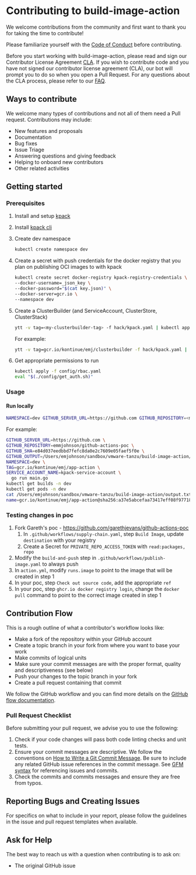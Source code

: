 # Contributing to build-image-action

We welcome contributions from the community and first want to thank you for taking the time to contribute!

Please familiarize yourself with the [Code of Conduct](https://github.com/vmware/.github/blob/main/CODE_OF_CONDUCT.md)
before contributing.

Before you start working with build-image-action, please read and sign our Contributor License
Agreement [CLA](https://cla.vmware.com/cla/1/preview). If you wish to contribute code and you have not signed our
contributor license agreement (CLA), our bot will prompt you to do so when you open a Pull Request. For any questions
about the CLA process, please refer to our [FAQ]([https://cla.vmware.com/faq](https://cla.vmware.com/faq)).

## Ways to contribute

We welcome many types of contributions and not all of them need a Pull request. Contributions may include:

* New features and proposals
* Documentation
* Bug fixes
* Issue Triage
* Answering questions and giving feedback
* Helping to onboard new contributors
* Other related activities

## Getting started

### Prerequisites

1. Install and setup [kpack](https://github.com/pivotal/kpack/blob/main/docs/install.md)
1. Install [kpack cli](https://github.com/vmware-tanzu/kpack-cli/releases)
1. Create dev namespace
   ```bash
   kubectl create namespace dev
   ```
1. Create a secret with push credentials for the docker registry that you plan on publishing OCI images to with kpack
    ```bash
   kubectl create secret docker-registry kpack-registry-credentials \                                                130 ↵ emjohnson@emjohnson-a03
    --docker-username=_json_key \
    --docker-password="$(cat key.json)" \
    --docker-server=gcr.io \
    --namespace dev
    ```
1. Create a ClusterBuilder (and ServiceAccount, ClusterStore, ClusterStack)
    ```bash
   ytt -v tag=<my-clusterbuilder-tag> -f hack/kpack.yaml | kubectl apply -f -
   ```

   For example:
   ```bash
   ytt -v tag=gcr.io/kontinue/emj/clusterbuilder -f hack/kpack.yaml | kubectl apply -f -
   ```
1. Get appropriate permissions to run
    ```bash
   kubectl apply -f config/rbac.yaml
   eval "$(./config/get_auth.sh)"

### Usage

#### Run locally

```bash
NAMESPACE=dev GITHUB_SERVER_URL=https://github.com GITHUB_REPOSITORY=<my-repo> GITHUB_SHA=<my-sha> TAG=<my-tag> GITHUB_OUTPUT=<my-output> SERVICE_ACCOUNT_NAME=kpack-service-account go run main.go
```

For example:

```bash
GITHUB_SERVER_URL=https://github.com \
GITHUB_REPOSITORY=emmjohnson/github-actions-poc \
GITHUB_SHA=e84d037eedbbd7fefc8da0e2c7609e05faef5f0e \
GITHUB_OUTPUT=/Users/emjohnson/sandbox/vmware-tanzu/build-image-action/output.txt \
NAMESPACE=dev \
TAG=gcr.io/kontinue/emj/app-action \
SERVICE_ACCOUNT_NAME=kpack-service-account \
  go run main.go
kubectl get builds -n dev
kubectl get pods -n dev
cat /Users/emjohnson/sandbox/vmware-tanzu/build-image-action/output.txt
name=gcr.io/kontinue/emj/app-action@sha256:a37e5abcefaa73417eff08f9771840460334d0543287a777c40d16f15ab0ecca
```

### Testing changes in poc

1. Fork Gareth's poc - https://github.com/garethjevans/github-actions-poc
    1. In `.github/workflows/supply-chain.yaml`, step `Build Image`, update `destination` with your registry
    1. Create a Secret for `PRIVATE_REPO_ACCESS_TOKEN` with `read:packages, repo`
1. Modify the `build-and-push` step in `.github/workflows/publish-image.yaml` to always push
1. In `action.yml`, modify `runs.image` to point to the image that will be created in step 1
1. In your poc, step `Check out source code`, add the appropriate `ref`
1. In your poc, step `ghcr.io docker registry login`, change the `docker pull` command to point to the correct image
   created in step 1

[//]: # (TODO: See POC)

## Contribution Flow

This is a rough outline of what a contributor's workflow looks like:

* Make a fork of the repository within your GitHub account
* Create a topic branch in your fork from where you want to base your work
* Make commits of logical units
* Make sure your commit messages are with the proper format, quality and descriptiveness (see below)
* Push your changes to the topic branch in your fork
* Create a pull request containing that commit

We follow the GitHub workflow and you can find more details on
the [GitHub flow documentation](https://docs.github.com/en/get-started/quickstart/github-flow).

### Pull Request Checklist

Before submitting your pull request, we advise you to use the following:

1. Check if your code changes will pass both code linting checks and unit tests.
2. Ensure your commit messages are descriptive. We follow the conventions
   on [How to Write a Git Commit Message](http://chris.beams.io/posts/git-commit/). Be sure to include any related
   GitHub issue references in the commit message.
   See [GFM syntax](https://docs.github.com/en/get-started/writing-on-github/getting-started-with-writing-and-formatting-on-github/basic-writing-and-formatting-syntax#GitHub-flavored-markdown)
   for referencing issues and commits.
3. Check the commits and commits messages and ensure they are free from typos.

## Reporting Bugs and Creating Issues

For specifics on what to include in your report, please follow the guidelines in the issue and pull request templates
when available.

## Ask for Help

The best way to reach us with a question when contributing is to ask on:

* The original GitHub issue
